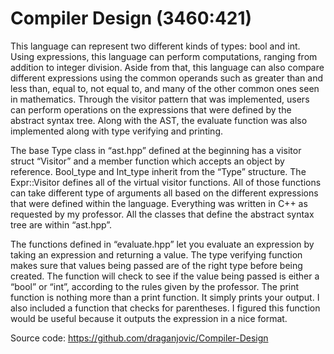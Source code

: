 # Compiler Design (3460:421)
  This language can represent two different kinds of types: bool and int. Using expressions, this language can perform computations, ranging from addition to integer division. Aside from that, this language can also compare different expressions using the common operands such as greater than and less than, equal to, not equal to, and many of the other common ones seen in mathematics. Through the visitor pattern that was implemented, users can perform operations on the expressions that were defined by the abstract syntax tree. Along with the AST, the evaluate function was also implemented along with type verifying and printing. 
  
  The base Type class in “ast.hpp” defined at the beginning has a visitor struct “Visitor” and a member function which accepts an object by reference. Bool_type and Int_type inherit from the “Type” structure. The Expr::Visitor defines all of the virtual visitor functions. All of those functions can take different type of arguments all based on the different expressions that were defined within the language. Everything was written in C++ as requested by my professor. All the classes that define the abstract syntax tree are within “ast.hpp”.
  
  The  functions defined in “evaluate.hpp” let you evaluate an expression by taking an expression and returning a value. The type verifying function makes sure that values being passed are of the right type before being created. The function will check to see if the value being passed is either a “bool” or “int”, according to the rules given by the professor. The print function is nothing more than a print function. It simply prints your output. I also included a function that checks for parentheses. I figured this function would be useful because it outputs the expression in a nice format. 

Source code: https://github.com/draganjovic/Compiler-Design



